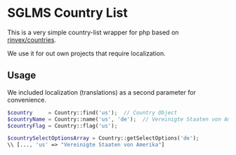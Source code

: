 # SGLMS Country List

This is a very simple country-list wrapper for php based on [rinvex/countries](https://github.com/rinvex/countries).

We use it for out own projects that require localization.

## Usage

We included localization (translations) as a second parameter for convenience.

```php
$country     = Country::find('us');  // Country Object
$countryName = Country::name('us', 'de');  // Vereinigte Staaten von Amerika
$countryFlag = Country::flag('us');
```

```php
$countrySelectOptionsArray = Country::getSelectOptions('de');
\\ [..., 'us' => "Vereinigte Staaten von Amerika"]
```